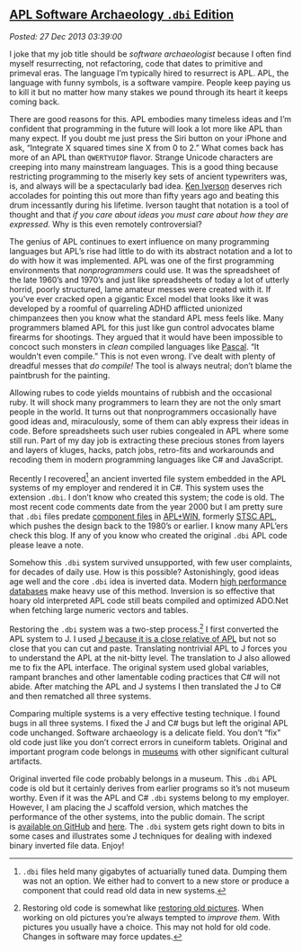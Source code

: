 
[APL Software
Archaeology `.dbi` Edition](http://bakerjd99.wordpress.com/2013/12/26/apl-software-archaeology-dbi-edition/)
------------------------------------------------------------------------------------------------------------------------

*Posted: 27 Dec 2013 03:39:00*

I joke that my job title should be *software archaeologist* because I
often find myself resurrecting, not refactoring, code that dates to
primitive and primeval eras. The language I’m typically hired to
resurrect is APL. APL, the language with funny symbols, is a software
vampire. People keep paying us to kill it but no matter how many stakes
we pound through its heart it keeps coming back.

There are good reasons for this. APL embodies many timeless ideas and
I’m confident that programming in the future will look a lot more like
APL than many expect. If you doubt me just press the Siri button on your
iPhone and ask, “Integrate X squared times sine X from 0 to 2.” What
comes back has more of an APL than `QWERTYUIOP` flavor. Strange Unicode
characters are creeping into many mainstream languages. This is a good
thing because restricting programming to the miserly key sets of ancient
typewriters was, is, and always will be a spectacularly bad idea. [Ken
Iverson](http://amturing.acm.org/award\_winners/iverson\_9147499.cfm)
deserves rich accolades for pointing this out more than fifty years ago
and beating this drum incessantly during his lifetime. Iverson taught
that notation is a tool of thought and that *if you care about ideas you
must care about how they are expressed.* Why is this even remotely
controversial?

The genius of APL continues to exert influence on many programming
languages but APL’s rise had little to do with its abstract notation and
a lot to do with how it was implemented. APL was one of the first
programming environments that *nonprogrammers* could use. It was the
spreadsheet of the late 1960’s and 1970’s and just like spreadsheets of
today a lot of utterly horrid, poorly structured, lame amateur messes
were created with it. If you’ve ever cracked open a gigantic Excel model
that looks like it was developed by a roomful of quarreling ADHD
afflicted unionized chimpanzees then you know what the standard APL mess
feels like. Many programmers blamed APL for this just like gun control
advocates blame firearms for shootings. They argued that it would have
been impossible to concoct such monsters in *clean* compiled languages
like
[Pascal](https://en.wikipedia.org/wiki/Pascal\_(programming\_language)).
“It wouldn’t even compile.” This is not even wrong. I’ve dealt with
plenty of dreadful messes that *do compile!* The tool is always neutral;
don’t blame the paintbrush for the painting.

Allowing rubes to code yields mountains of rubbish and the occasional
ruby. It will shock many programmers to learn they are not the only
smart people in the world. It turns out that nonprogrammers occasionally
have good ideas and, miraculously, some of them can ably express their
ideas in code. Before spreadsheets such user rubies congealed in APL
where some still run. Part of my day job is extracting these precious
stones from layers and layers of kluges, hacks, patch jobs, retro-fits
and workarounds and recoding them in modern programming languages like
C\# and JavaScript.

Recently I recovered[^4415a] an ancient inverted file system embedded in the
APL systems of my employer and rendered it in C\#. This system uses the
extension `.dbi`. I don’t know who created this system; the code is old.
The most recent code comments date from the year 2000 but I am pretty
sure that `.dbi` files predate [component
files](http://dl.acm.org/citation.cfm?id=28339) in
[APL+WIN](http://www.apl2000.com/), formerly [STSC
APL](https://en.wikipedia.org/wiki/Scientific\_Time\_Sharing\_Corporation),
which pushes the design back to the 1980’s or earlier. I know many
APL’ers check this blog. If any of you know who created the original
`.dbi` APL code please leave a note.

Somehow this `.dbi` system survived unsupported, with few user
complaints, for decades of daily use. How is this possible?
Astonishingly, good ideas age well and the core `.dbi` idea is inverted
data. Modern [high performance databases](http://kx.com/) make heavy use
of this method. Inversion is so effective that hoary old interpreted APL
code still beats compiled and optimized ADO.Net when fetching large
numeric vectors and tables.

Restoring the `.dbi` system was a two-step process.[^4415b] I first
converted the APL system to J. I used [J because it is a close relative
of APL](http://www.jsoftware.com/jwiki/FrontPage) but not so close that
you can cut and paste. Translating nontrivial APL to J forces you to
understand the APL at the nit-bitty level. The translation to J also
allowed me to fix the APL interface. The original system used global
variables, rampant branches and other lamentable coding practices that
C\# will not abide. After matching the APL and J systems I then
translated the J to C\# and then rematched all three systems.

Comparing multiple systems is a very effective testing technique. I
found bugs in all three systems. I fixed the J and C\# bugs but left the
original APL code unchanged. Software archaeology is a delicate field.
You don’t “fix” old code just like you don’t correct errors in cuneiform
tablets. Original and important program code belongs in
[museums](http://www.computerhistory.org/) with other significant
cultural artifacts.

Original inverted file code probably belongs in a museum. This `.dbi`
APL code is old but it certainly derives from earlier programs so it’s
not museum worthy. Even if it was the APL and C\# `.dbi` systems belong
to my employer. However, I am placing the J scaffold version, which
matches the performance of the other systems, into the public domain.
The script is [available on
GitHub](https://github.com/bakerjd99/jacks/tree/master/dbi) and
[here](https://app.box.com/s/adjak1r4kn0u931yl3r2). The `.dbi` system
gets right down to bits in some cases and illustrates some J techniques
for dealing with indexed binary inverted file data. Enjoy!

[^4415a]: `.dbi` files held many gigabytes of actuarially tuned data.
    Dumping them was not an option. We either had to convert to a new
    store or produce a component that could read old data in new
    systems.

[^4415b]: Restoring old code is somewhat like [restoring old
    pictures](http://conceptcontrol.smugmug.com/Themes/Manipulations/Restorations-1).
    When working on old pictures you’re always tempted to *improve
    them.* With pictures you usually have a choice. This may not hold
    for old code. Changes in software may force updates.
